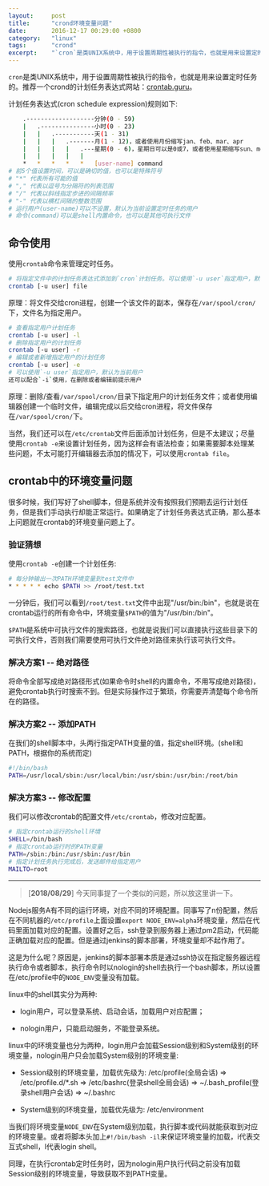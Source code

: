```yaml
---
layout:     post
title:      "crond环境变量问题"
date:       2016-12-17 00:29:00 +0800
category:   "linux"
tags:       "crond"
excerpt:    "`cron`是类UNIX系统中，用于设置周期性被执行的指令，也就是用来设置定时任务的。很多时候，我们写好了shell脚本，但是系统并没有按照我们预期去运行计划任务，但是我们手动执行却能正常运行。如果确定了计划任务表达式正确，那么基本上问题就在crontab的环境变量问题上了。"
---
```


`cron`是类UNIX系统中，用于设置周期性被执行的指令，也就是用来设置定时任务的。推荐一个crond的计划任务表达式网站：[crontab.guru](https://crontab.guru/)。

计划任务表达式(cron schedule expression)规则如下:

```bash
    .-------------------分钟(0 - 59)
    |   .---------------小时(0 - 23)
    |   |   .-----------天(1 - 31)
    |   |   |   .-------月(1 - 12)，或者使用月份缩写jan、feb、mar、apr
    |   |   |   |   .---星期(0 - 6)，星期日可以是0或7，或者使用星期缩写sun、mon、tue、wed、thu、fri、sat
    |   |   |   |   |
    *   *   *   *   *   [user-name] command
# 前5个值设置时间，可以是确切的值，也可以是特殊符号
# "*" 代表所有可能的值
# "," 代表以逗号为分隔符的列表范围
# "/" 代表以斜线指定步进的间隔频率
# "-" 代表以横杠间隔的整数范围
# 运行用户(user-name)可以不设置，默认为当前设置定时任务的用户
# 命令(command)可以是shell内置命令，也可以是其他可执行文件
```

## 命令使用

使用`crontab`命令来管理定时任务。

```bash
# 将指定文件中的计划任务表达式添加到`cron`计划任务。可以使用`-u user`指定用户，默认为当前用户。
crontab [-u user] file
```

原理：将文件交给cron进程，创建一个该文件的副本，保存在`/var/spool/cron/`下，文件名为指定用户。

```bash
# 查看指定用户计划任务
crontab [-u user] -l
# 删除指定用户的计划任务
crontab [-u user] -r
# 编辑或者新增指定用户的计划任务
crontab [-u user] -e
# 可以使用`-u user`指定用户，默认为当前用户
还可以配合`-i`使用，在删除或者编辑前提示用户
```

原理：删除/查看`/var/spool/cron/`目录下指定用户的计划任务文件；或者使用编辑器创建一个临时文件，编辑完成以后交给cron进程，将文件保存在`/var/spool/cron/`下。

当然，我们还可以在`/etc/crontab`文件后面添加计划任务，但是不太建议；尽量使用`crontab -e`来设置计划任务，因为这样会有语法检查；如果需要脚本处理某些问题，不太可能打开编辑器去添加的情况下，可以使用`crontab file`。

## crontab中的环境变量问题

很多时候，我们写好了shell脚本，但是系统并没有按照我们预期去运行计划任务，但是我们手动执行却能正常运行。如果确定了计划任务表达式正确，那么基本上问题就在crontab的环境变量问题上了。

### 验证猜想

使用`crontab -e`创建一个计划任务:

```bash
# 每分钟输出一次PATH环境变量到test文件中
* * * * * echo $PATH >> /root/test.txt
```

一分钟后，我们可以看到`/root/test.txt`文件中出现"/usr/bin:/bin"，也就是说在crontab运行的所有命令中，环境变量`$PATH`的值为"/usr/bin:/bin"。

`$PATH`是系统中可执行文件的搜索路径，也就是说我们可以直接执行这些目录下的可执行文件，否则我们需要使用可执行文件绝对路径来执行该可执行文件。

### 解决方案1 -- 绝对路径

将命令全部写成绝对路径形式(如果命令时shell的内置命令，不用写成绝对路径)，避免crontab执行时搜索不到。但是实际操作过于繁琐，你需要弄清楚每个命令所在的路径。

### 解决方案2 -- 添加PATH

在我们的shell脚本中，头两行指定PATH变量的值，指定shell环境。(shell和PATH，根据你的系统而定)

```bash
#!/bin/bash
PATH=/usr/local/sbin:/usr/local/bin:/usr/sbin:/usr/bin:/root/bin
```

### 解决方案3 -- 修改配置

我们可以修改crontab的配置文件`/etc/crontab`，修改对应配置。

```bash
# 指定crontab运行的shell环境
SHELL=/bin/bash
# 指定crontab运行时的PATH变量
PATH=/sbin:/bin:/usr/sbin:/usr/bin
# 指定计划任务执行完成后，发送邮件给指定用户
MAILTO=root
```

***
> [**2018/08/29**] 今天同事提了一个类似的问题，所以放这里讲一下。

Nodejs服务A有不同的运行环境，对应不同的环境配置。同事写了n份配置，然后在不同机器的`/etc/profile`上面设置`export NODE_ENV=alpha`环境变量，然后在代码里面加载对应的配置。设置好之后，ssh登录到服务器上通过pm2启动，代码能正确加载对应的配置。但是通过jenkins的脚本部署，环境变量却不起作用了。

这是为什么呢？原因是，jenkins的脚本部署本质是通过ssh协议在指定服务器远程执行命令或者脚本，执行命令时以nologin的shell去执行一个bash脚本，所以设置在/etc/profile中的`NODE_ENV`变量没有加载。

linux中的shell其实分为两种:

- login用户，可以登录系统、启动会话，加载用户对应配置；

- nologin用户，只能启动服务，不能登录系统。

linux中的环境变量也分为两种，login用户会加载Session级别和System级别的环境变量，nologin用户只会加载System级别的环境变量:

- Session级别的环境变量，加载优先级为: /etc/profile(全局会话) => /etc/profile.d/*.sh => /etc/bashrc(登录shell全局会话) => ~/.bash_profile(登录shell用户会话) => ~/.bashrc

- System级别的环境变量，加载优先级为: /etc/environment

当我们将环境变量`NODE_ENV`在System级别加载，执行脚本或代码就能获取到对应的环境变量。或者将脚本头加上`#!/bin/bash -il`来保证环境变量的加载，i代表交互式shell，l代表login shell。

同理，在执行crontab定时任务时，因为nologin用户执行代码之前没有加载Session级别的环境变量，导致获取不到PATH变量。
